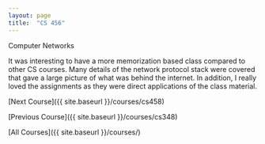 ```yaml
---
layout: page
title:  "CS 456"
---
```


Computer Networks


It was interesting to have a more memorization based class compared to other CS courses. Many details of the network protocol stack were covered that gave a large picture of what was behind the internet. In addition, I really loved the assignments as they were direct applications of the class material.

[Next Course]({{ site.baseurl }}/courses/cs458)

[Previous Course]({{ site.baseurl }}/courses/cs348)

[All Courses]({{ site.baseurl }}/courses/)
